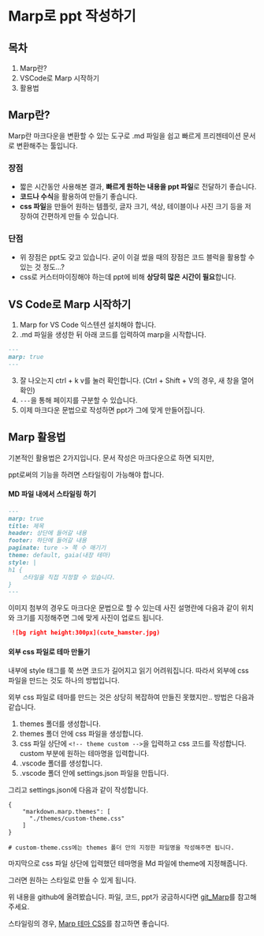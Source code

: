 # Marp로 ppt 작성하기

## 목차
1. Marp란?
2. VSCode로 Marp 시작하기
3. 활용법

## Marp란?
Marp란 마크다운을 변환할 수 있는 도구로 .md 파일을 쉽고 빠르게 프리젠테이션 문서로 변환해주는 툴입니다.

### 장점
- 짧은 시간동안 사용해본 결과, **빠르게 원하는 내용을 ppt 파일**로 전달하기 좋습니다.
- **코드나 수식**을 활용하여 만들기 좋습니다.
- **css 파일**을 만들어 원하는 템플릿, 글자 크기, 색상, 테이블이나 사진 크기 등을 저장하여 간편하게 만들 수 있습니다.

### 단점
- 위 장점은 ppt도 갖고 있습니다. 굳이 이걸 썼을 때의 장점은 코드 블럭을 활용할 수 있는 것 정도...?
- css로 커스터마이징해야 하는데 ppt에 비해 **상당히 많은 시간이 필요**합니다.

## VS Code로 Marp 시작하기

1. Marp for VS Code 익스텐션 설치해야 합니다.
2. .md 파일을 생성한 뒤 아래 코드를 입력하여 marp을 시작합니다.
```md
---
marp: true
---
```
3. 잘 나오는지 ctrl + k v를 눌러 확인합니다. (Ctrl + Shift + V의 경우, 새 창을 열어 확인)
4. `---`을 통해 페이지를 구분할 수 있습니다.
5. 이제 마크다운 문법으로 작성하면 ppt가 그에 맞게 만들어집니다.

## Marp 활용법

기본적인 활용법은 2가지입니다. 문서 작성은 마크다운으로 하면 되지만,

ppt로써의 기능을 하려면 스타일링이 가능해야 합니다.

#### MD 파일 내에서 스타일링 하기
```md
---
marp: true
title: 제목
header: 상단에 들어갈 내용
footer: 하단에 들어갈 내용
paginate: ture -> 쪽 수 매기기
theme: default, gaia(내장 테마)
style: |
h1 {
    스타일을 직접 지정할 수 있습니다.
}
---
```

이미지 첨부의 경우도 마크다운 문법으로 할 수 있는데 사진 설명란에 다음과 같이 위치와 크기를 지정해주면
그에 맞게 사진이 업로드 됩니다.
```md
 ![bg right height:300px](cute_hamster.jpg)
```

#### 외부 css 파일로 테마 만들기

내부에 style 태그를 쭉 쓰면 코드가 길어지고 읽기 어려워집니다. 따라서 외부에 css 파일을 만드는 것도 하나의 방법입니다.

외부 css 파일로 테마를 만드는 것은 상당히 복잡하여 만들진 못했지만.. 방법은 다음과 같습니다.

1. themes 폴더를 생성합니다.
2. themes 폴더 안에 css 파일을 생성합니다.
3. css 파일 상단에 `<!-- theme custom -->`을 입력하고 css 코드를 작성합니다. custom 부분에 원하는 테마명을 입력합니다.
4. .vscode 폴더를 생성합니다.
5. .vscode 폴더 안에 settings.json 파일을 만듭니다.

그리고 settings.json에 다음과 같이 작성합니다.
```
{
    "markdown.marp.themes": [
      "./themes/custom-theme.css"
    ]
}

# custom-theme.css에는 themes 폴더 안의 지정한 파일명을 작성해주면 됩니다.
```

마지막으로 css 파일 상단에 입력했던 테마명을 Md 파일에 theme에 지정해줍니다.

그러면 원하는 스타일로 만들 수 있게 됩니다. 

위 내용을 github에 올려봤습니다. 파일, 코드, ppt가 궁금하시다면 [git_Marp](https://github.com/Donggyu-Kim1/Marp)를 참고해주세요.

스타일링의 경우, [Marp 테마 CSS](https://marpit.marp.app/theme-css)를 참고하면 좋습니다.